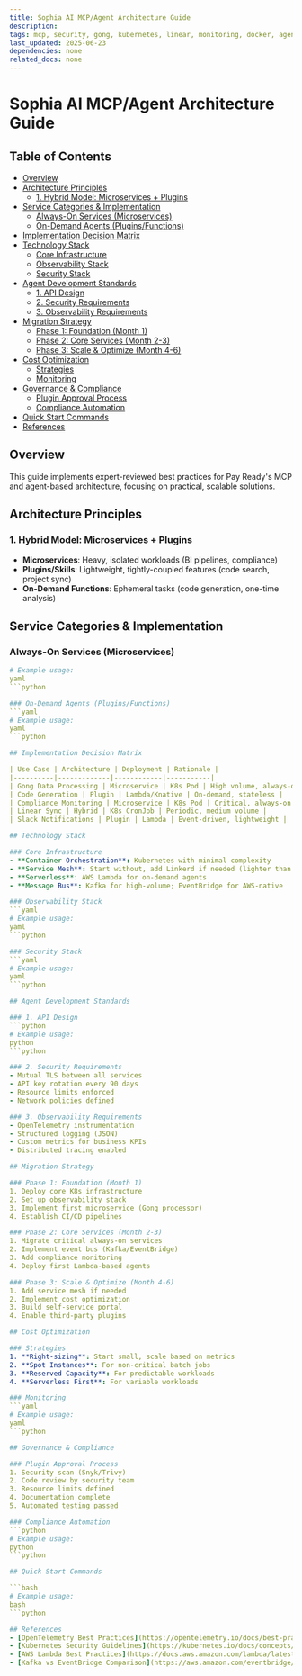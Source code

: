 ```yaml
---
title: Sophia AI MCP/Agent Architecture Guide
description: 
tags: mcp, security, gong, kubernetes, linear, monitoring, docker, agent
last_updated: 2025-06-23
dependencies: none
related_docs: none
---
```


# Sophia AI MCP/Agent Architecture Guide


## Table of Contents

- [Overview](#overview)
- [Architecture Principles](#architecture-principles)
  - [1. Hybrid Model: Microservices + Plugins](#1.-hybrid-model:-microservices-+-plugins)
- [Service Categories & Implementation](#service-categories-&-implementation)
  - [Always-On Services (Microservices)](#always-on-services-(microservices))
  - [On-Demand Agents (Plugins/Functions)](#on-demand-agents-(plugins-functions))
- [Implementation Decision Matrix](#implementation-decision-matrix)
- [Technology Stack](#technology-stack)
  - [Core Infrastructure](#core-infrastructure)
  - [Observability Stack](#observability-stack)
  - [Security Stack](#security-stack)
- [Agent Development Standards](#agent-development-standards)
  - [1. API Design](#1.-api-design)
  - [2. Security Requirements](#2.-security-requirements)
  - [3. Observability Requirements](#3.-observability-requirements)
- [Migration Strategy](#migration-strategy)
  - [Phase 1: Foundation (Month 1)](#phase-1:-foundation-(month-1))
  - [Phase 2: Core Services (Month 2-3)](#phase-2:-core-services-(month-2-3))
  - [Phase 3: Scale & Optimize (Month 4-6)](#phase-3:-scale-&-optimize-(month-4-6))
- [Cost Optimization](#cost-optimization)
  - [Strategies](#strategies)
  - [Monitoring](#monitoring)
- [Governance & Compliance](#governance-&-compliance)
  - [Plugin Approval Process](#plugin-approval-process)
  - [Compliance Automation](#compliance-automation)
- [Quick Start Commands](#quick-start-commands)
- [References](#references)

## Overview
This guide implements expert-reviewed best practices for Pay Ready's MCP and agent-based architecture, focusing on practical, scalable solutions.

## Architecture Principles

### 1. Hybrid Model: Microservices + Plugins
- **Microservices**: Heavy, isolated workloads (BI pipelines, compliance)
- **Plugins/Skills**: Lightweight, tightly-coupled features (code search, project sync)
- **On-Demand Functions**: Ephemeral tasks (code generation, one-time analysis)

## Service Categories & Implementation

### Always-On Services (Microservices)
```yaml
# Example usage:
yaml
```python

### On-Demand Agents (Plugins/Functions)
```yaml
# Example usage:
yaml
```python

## Implementation Decision Matrix

| Use Case | Architecture | Deployment | Rationale |
|----------|-------------|------------|-----------|
| Gong Data Processing | Microservice | K8s Pod | High volume, always-on |
| Code Generation | Plugin | Lambda/Knative | On-demand, stateless |
| Compliance Monitoring | Microservice | K8s Pod | Critical, always-on |
| Linear Sync | Hybrid | K8s CronJob | Periodic, medium volume |
| Slack Notifications | Plugin | Lambda | Event-driven, lightweight |

## Technology Stack

### Core Infrastructure
- **Container Orchestration**: Kubernetes with minimal complexity
- **Service Mesh**: Start without, add Linkerd if needed (lighter than Istio)
- **Serverless**: AWS Lambda for on-demand agents
- **Message Bus**: Kafka for high-volume; EventBridge for AWS-native

### Observability Stack
```yaml
# Example usage:
yaml
```python

### Security Stack
```yaml
# Example usage:
yaml
```python

## Agent Development Standards

### 1. API Design
```python
# Example usage:
python
```python

### 2. Security Requirements
- Mutual TLS between all services
- API key rotation every 90 days
- Resource limits enforced
- Network policies defined

### 3. Observability Requirements
- OpenTelemetry instrumentation
- Structured logging (JSON)
- Custom metrics for business KPIs
- Distributed tracing enabled

## Migration Strategy

### Phase 1: Foundation (Month 1)
1. Deploy core K8s infrastructure
2. Set up observability stack
3. Implement first microservice (Gong processor)
4. Establish CI/CD pipelines

### Phase 2: Core Services (Month 2-3)
1. Migrate critical always-on services
2. Implement event bus (Kafka/EventBridge)
3. Add compliance monitoring
4. Deploy first Lambda-based agents

### Phase 3: Scale & Optimize (Month 4-6)
1. Add service mesh if needed
2. Implement cost optimization
3. Build self-service portal
4. Enable third-party plugins

## Cost Optimization

### Strategies
1. **Right-sizing**: Start small, scale based on metrics
2. **Spot Instances**: For non-critical batch jobs
3. **Reserved Capacity**: For predictable workloads
4. **Serverless First**: For variable workloads

### Monitoring
```yaml
# Example usage:
yaml
```python

## Governance & Compliance

### Plugin Approval Process
1. Security scan (Snyk/Trivy)
2. Code review by security team
3. Resource limits defined
4. Documentation complete
5. Automated testing passed

### Compliance Automation
```python
# Example usage:
python
```python

## Quick Start Commands

```bash
# Example usage:
bash
```python

## References
- [OpenTelemetry Best Practices](https://opentelemetry.io/docs/best-practices/)
- [Kubernetes Security Guidelines](https://kubernetes.io/docs/concepts/security/)
- [AWS Lambda Best Practices](https://docs.aws.amazon.com/lambda/latest/dg/best-practices.html)
- [Kafka vs EventBridge Comparison](https://aws.amazon.com/eventbridge/kafka-vs-eventbridge/)
